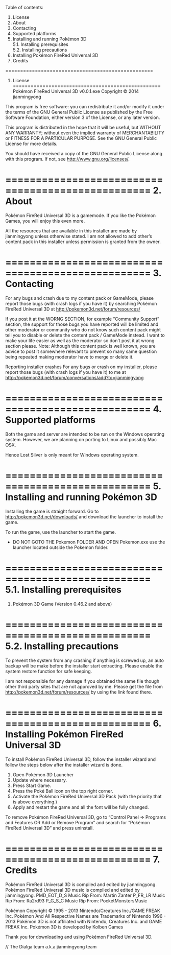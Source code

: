 Table of contents:<br />
1. License<br />
2. About<br />
3. Contacting<br />
4. Supported platforms<br />
5. Installing and running Pokémon 3D<br />
5.1. Installing prerequisites<br />
5.2. Installing precautions<br />
6. Installing Pokémon FireRed Universal 3D<br />
7. Credits<br />

==================================================
1.	License
==================================================
Pokémon FireRed Universal 3D v0.0.1.exe
Copyright © 2014 jianmingyong

This program is free software: you can redistribute it and/or modify 
it under the terms of the GNU General Public License as published by
the Free Software Foundation, either version 3 of the License, or
any later version.

This program is distributed in the hope that it will be useful,
but WITHOUT ANY WARRANTY; without even the implied warranty of
MERCHANTABILITY or FITNESS FOR A PARTICULAR PURPOSE.  See the
GNU General Public License for more details.

You should have received a copy of the GNU General Public License
along with this program.  If not, see <http://www.gnu.org/licenses/>.

==================================================
2.	About
==================================================
Pokémon FireRed Universal 3D is a gamemode. If you like the Pokémon Games, you will enjoy this even more.

All the resources that are available in this installer are made by jianmingyong unless otherwise stated. I am not allowed to add other’s content pack in this installer unless permission is granted from the owner.

==================================================
3.	Contacting
==================================================
For any bugs and crash due to my content pack or GameMode, please report those bugs (with crash logs if you have it) by searching Pokémon FireRed Universal 3D at http://pokemon3d.net/forum/resources/ 

If you post it at the WORNG SECTION, for example “Community Support” section, the support for those bugs you have reported will be limited and other moderator or community who do not know such content pack might tell you to disable or delete the content pack / GameMode instead. I want to make your life easier as well as the moderator so don’t post it at wrong section please.
Note: Although this content pack is well known, you are advice to post it somewhere relevant to prevent so many same question being repeated making moderator have to merge or delete it.

Reporting installer crashes
For any bugs or crash on my installer, please report those bugs (with crash logs if you have it) to me at http://pokemon3d.net/forum/conversations/add?to=jianmingyong

==================================================
4.	Supported platforms
==================================================
Both the game and server are intended to be run on the Windows operating system. However, we are planning on porting to Linux and possibly Mac OSX.

Hence Lost Silver is only meant for Windows operating system.

==================================================
5.	Installing and running Pokémon 3D
==================================================
Installing the game is straight forward. Go to http://pokemon3d.net/downloads/ and download the launcher to install the game.

To run the game, use the launcher to start the game.
* DO NOT GOTO THE Pokemon FOLDER AND OPEN Pokemon.exe use the launcher located outside the Pokemon folder.

==================================================
5.1.	Installing prerequisites
==================================================
1.	Pokémon 3D Game (Version 0.46.2 and above)

==================================================
5.2.	Installing precautions
==================================================
To prevent the system from any crashing if anything is screwed up, an auto backup will be make before the installer start extracting. Please enable the system restore function for safe keeping.

I am not responsible for any damage if you obtained the same file though other third party sites that are not approved by me. Please get the file from http://pokemon3d.net/forum/resources/ by using the link found there.

==================================================
6.	Installing Pokémon FireRed Universal 3D
==================================================
To install Pokémon FireRed Universal 3D, follow the installer wizard and follow the steps below after the installer wizard is done.

1.	Open Pokémon 3D Launcher
2.	Update where necessary.
3.	Press Start Game.
4.	Press the Poké Ball icon on the top right corner.
5.	Activate the Pokémon FireRed Universal 3D Pack (with the priority that is above everything.)
6.	Apply and restart the game and all the font will be fully changed.

To remove Pokémon FireRed Universal 3D, go to “Control Panel => Programs and Features OR Add or Remove Program” and search for “Pokémon FireRed Universal 3D” and press uninstall.

==================================================
7.	Credits
==================================================
Pokémon FireRed Universal 3D  is compiled and edited by jianmingyong.
Pokémon FireRed Universal 3D music is compiled and edited by jianmingyong.
PMD_EOT_D_S Music Rip From: Martin Zanter
P_FR_LR Music Rip From: Ra2rd93
P_G_S_C Music Rip From: PocketMonstersMusic

Pokémon Copyright © 1995 - 2013 Nintendo/Creatures Inc./GAME FREAK Inc. 
Pokémon And All Respective Names are Trademarks of Nintendo 1996 - 2013 
Pokémon 3D is not affiliated with Nintendo, Creatures Inc. and GAME FREAK Inc. 
Pokémon 3D is developed by Kolben Games 

Thank you for downloading and using Pokémon FireRed Universal 3D.

// The Dialga team a.k.a jianmingyong team
